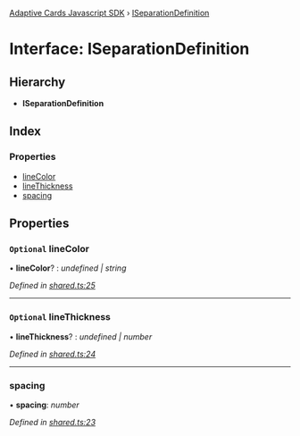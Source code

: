 [Adaptive Cards Javascript SDK](../README.md) › [ISeparationDefinition](iseparationdefinition.md)

# Interface: ISeparationDefinition

## Hierarchy

* **ISeparationDefinition**

## Index

### Properties

* [lineColor](iseparationdefinition.md#optional-linecolor)
* [lineThickness](iseparationdefinition.md#optional-linethickness)
* [spacing](iseparationdefinition.md#spacing)

## Properties

### `Optional` lineColor

• **lineColor**? : *undefined | string*

*Defined in [shared.ts:25](https://github.com/microsoft/AdaptiveCards/blob/8588bd5ad/source/nodejs/adaptivecards/src/shared.ts#L25)*

___

### `Optional` lineThickness

• **lineThickness**? : *undefined | number*

*Defined in [shared.ts:24](https://github.com/microsoft/AdaptiveCards/blob/8588bd5ad/source/nodejs/adaptivecards/src/shared.ts#L24)*

___

###  spacing

• **spacing**: *number*

*Defined in [shared.ts:23](https://github.com/microsoft/AdaptiveCards/blob/8588bd5ad/source/nodejs/adaptivecards/src/shared.ts#L23)*
